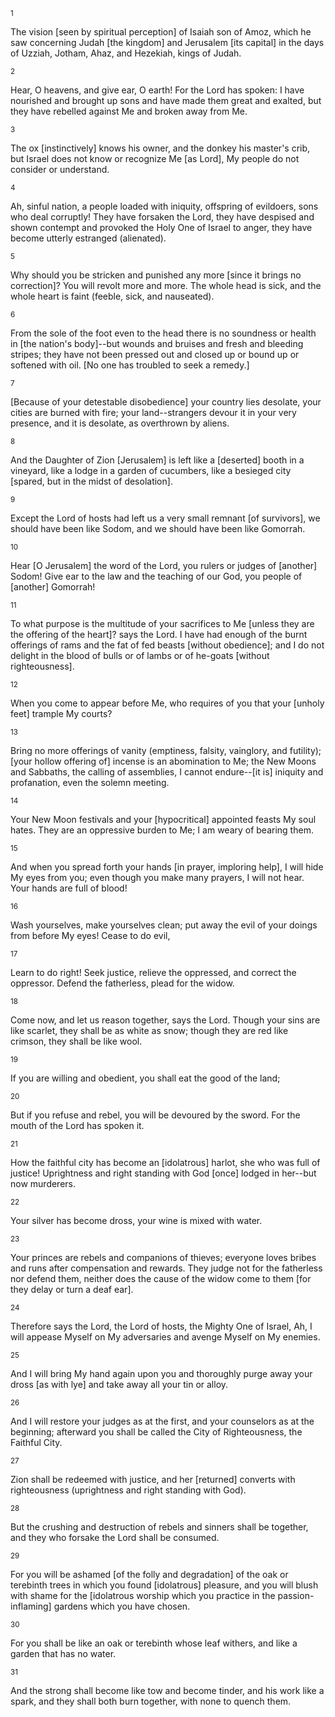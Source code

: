 <sup>1</sup> 

The vision [seen by spiritual perception] of Isaiah son of Amoz, which he saw concerning Judah [the kingdom] and Jerusalem [its capital] in the days of Uzziah, Jotham, Ahaz, and Hezekiah, kings of Judah. 

<sup>2</sup> 

Hear, O heavens, and give ear, O earth! For the Lord has spoken: I have nourished and brought up sons and have made them great and exalted, but they have rebelled against Me and broken away from Me. 

<sup>3</sup> 

The ox [instinctively] knows his owner, and the donkey his master's crib, but Israel does not know or recognize Me [as Lord], My people do not consider or understand. 

<sup>4</sup> 

Ah, sinful nation, a people loaded with iniquity, offspring of evildoers, sons who deal corruptly! They have forsaken the Lord, they have despised and shown contempt and provoked the Holy One of Israel to anger, they have become utterly estranged (alienated). 

<sup>5</sup> 

Why should you be stricken and punished any more [since it brings no correction]? You will revolt more and more. The whole head is sick, and the whole heart is faint (feeble, sick, and nauseated). 

<sup>6</sup> 

From the sole of the foot even to the head there is no soundness or health in [the nation's body]--but wounds and bruises and fresh and bleeding stripes; they have not been pressed out and closed up or bound up or softened with oil. [No one has troubled to seek a remedy.] 

<sup>7</sup> 

[Because of your detestable disobedience] your country lies desolate, your cities are burned with fire; your land--strangers devour it in your very presence, and it is desolate, as overthrown by aliens. 

<sup>8</sup> 

And the Daughter of Zion [Jerusalem] is left like a [deserted] booth in a vineyard, like a lodge in a garden of cucumbers, like a besieged city [spared, but in the midst of desolation]. 

<sup>9</sup> 

Except the Lord of hosts had left us a very small remnant [of survivors], we should have been like Sodom, and we should have been like Gomorrah. 

<sup>10</sup> 

Hear [O Jerusalem] the word of the Lord, you rulers or judges of [another] Sodom! Give ear to the law and the teaching of our God, you people of [another] Gomorrah! 

<sup>11</sup> 

To what purpose is the multitude of your sacrifices to Me [unless they are the offering of the heart]? says the Lord. I have had enough of the burnt offerings of rams and the fat of fed beasts [without obedience]; and I do not delight in the blood of bulls or of lambs or of he-goats [without righteousness]. 

<sup>12</sup> 

When you come to appear before Me, who requires of you that your [unholy feet] trample My courts? 

<sup>13</sup> 

Bring no more offerings of vanity (emptiness, falsity, vainglory, and futility); [your hollow offering of] incense is an abomination to Me; the New Moons and Sabbaths, the calling of assemblies, I cannot endure--[it is] iniquity and profanation, even the solemn meeting. 

<sup>14</sup> 

Your New Moon festivals and your [hypocritical] appointed feasts My soul hates. They are an oppressive burden to Me; I am weary of bearing them. 

<sup>15</sup> 

And when you spread forth your hands [in prayer, imploring help], I will hide My eyes from you; even though you make many prayers, I will not hear. Your hands are full of blood! 

<sup>16</sup> 

Wash yourselves, make yourselves clean; put away the evil of your doings from before My eyes! Cease to do evil, 

<sup>17</sup> 

Learn to do right! Seek justice, relieve the oppressed, and correct the oppressor. Defend the fatherless, plead for the widow. 

<sup>18</sup> 

Come now, and let us reason together, says the Lord. Though your sins are like scarlet, they shall be as white as snow; though they are red like crimson, they shall be like wool. 

<sup>19</sup> 

If you are willing and obedient, you shall eat the good of the land; 

<sup>20</sup> 

But if you refuse and rebel, you will be devoured by the sword. For the mouth of the Lord has spoken it. 

<sup>21</sup> 

How the faithful city has become an [idolatrous] harlot, she who was full of justice! Uprightness and right standing with God [once] lodged in her--but now murderers. 

<sup>22</sup> 

Your silver has become dross, your wine is mixed with water. 

<sup>23</sup> 

Your princes are rebels and companions of thieves; everyone loves bribes and runs after compensation and rewards. They judge not for the fatherless nor defend them, neither does the cause of the widow come to them [for they delay or turn a deaf ear]. 

<sup>24</sup> 

Therefore says the Lord, the Lord of hosts, the Mighty One of Israel, Ah, I will appease Myself on My adversaries and avenge Myself on My enemies. 

<sup>25</sup> 

And I will bring My hand again upon you and thoroughly purge away your dross [as with lye] and take away all your tin or alloy. 

<sup>26</sup> 

And I will restore your judges as at the first, and your counselors as at the beginning; afterward you shall be called the City of Righteousness, the Faithful City. 

<sup>27</sup> 

Zion shall be redeemed with justice, and her [returned] converts with righteousness (uprightness and right standing with God). 

<sup>28</sup> 

But the crushing and destruction of rebels and sinners shall be together, and they who forsake the Lord shall be consumed. 

<sup>29</sup> 

For you will be ashamed [of the folly and degradation] of the oak or terebinth trees in which you found [idolatrous] pleasure, and you will blush with shame for the [idolatrous worship which you practice in the passion-inflaming] gardens which you have chosen. 

<sup>30</sup> 

For you shall be like an oak or terebinth whose leaf withers, and like a garden that has no water. 

<sup>31</sup> 

And the strong shall become like tow and become tinder, and his work like a spark, and they shall both burn together, with none to quench them.
